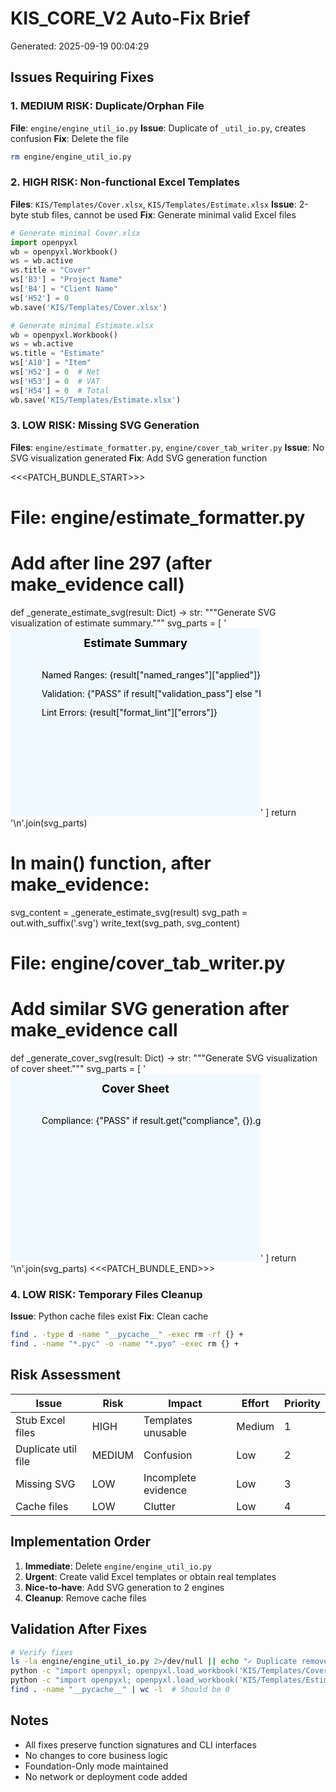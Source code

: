 # KIS_CORE_V2 Auto-Fix Brief
Generated: 2025-09-19 00:04:29

## Issues Requiring Fixes

### 1. MEDIUM RISK: Duplicate/Orphan File
**File**: `engine/engine_util_io.py`
**Issue**: Duplicate of `_util_io.py`, creates confusion
**Fix**: Delete the file
```bash
rm engine/engine_util_io.py
```

### 2. HIGH RISK: Non-functional Excel Templates
**Files**: `KIS/Templates/Cover.xlsx`, `KIS/Templates/Estimate.xlsx`
**Issue**: 2-byte stub files, cannot be used
**Fix**: Generate minimal valid Excel files
```python
# Generate minimal Cover.xlsx
import openpyxl
wb = openpyxl.Workbook()
ws = wb.active
ws.title = "Cover"
ws['B3'] = "Project Name"
ws['B4'] = "Client Name"
ws['H52'] = 0
wb.save('KIS/Templates/Cover.xlsx')

# Generate minimal Estimate.xlsx
wb = openpyxl.Workbook()
ws = wb.active
ws.title = "Estimate"
ws['A10'] = "Item"
ws['H52'] = 0  # Net
ws['H53'] = 0  # VAT
ws['H54'] = 0  # Total
wb.save('KIS/Templates/Estimate.xlsx')
```

### 3. LOW RISK: Missing SVG Generation
**Files**: `engine/estimate_formatter.py`, `engine/cover_tab_writer.py`
**Issue**: No SVG visualization generated
**Fix**: Add SVG generation function

<<<PATCH_BUNDLE_START>>>
# File: engine/estimate_formatter.py
# Add after line 297 (after make_evidence call)
def _generate_estimate_svg(result: Dict) -> str:
    """Generate SVG visualization of estimate summary."""
    svg_parts = [
        '<svg xmlns="http://www.w3.org/2000/svg" width="400" height="300">',
        '<rect width="100%" height="100%" fill="#f0f9ff"/>',
        '<text x="200" y="30" text-anchor="middle" font-size="18" font-weight="bold">Estimate Summary</text>',
        f'<text x="50" y="80" font-size="14">Named Ranges: {result["named_ranges"]["applied"]}/{result["named_ranges"]["total"]}</text>',
        f'<text x="50" y="110" font-size="14">Validation: {"PASS" if result["validation_pass"] else "FAIL"}</text>',
        f'<text x="50" y="140" font-size="14">Lint Errors: {result["format_lint"]["errors"]}</text>',
        '</svg>'
    ]
    return '\n'.join(svg_parts)

# In main() function, after make_evidence:
svg_content = _generate_estimate_svg(result)
svg_path = out.with_suffix('.svg')
write_text(svg_path, svg_content)

# File: engine/cover_tab_writer.py
# Add similar SVG generation after make_evidence call
def _generate_cover_svg(result: Dict) -> str:
    """Generate SVG visualization of cover sheet."""
    svg_parts = [
        '<svg xmlns="http://www.w3.org/2000/svg" width="400" height="300">',
        '<rect width="100%" height="100%" fill="#f0f9ff"/>',
        '<text x="200" y="30" text-anchor="middle" font-size="18" font-weight="bold">Cover Sheet</text>',
        f'<text x="50" y="80" font-size="14">Compliance: {"PASS" if result.get("compliance", {}).get("pass") else "FAIL"}</text>',
        '</svg>'
    ]
    return '\n'.join(svg_parts)
<<<PATCH_BUNDLE_END>>>

### 4. LOW RISK: Temporary Files Cleanup
**Issue**: Python cache files exist
**Fix**: Clean cache
```bash
find . -type d -name "__pycache__" -exec rm -rf {} +
find . -name "*.pyc" -o -name "*.pyo" -exec rm {} +
```

## Risk Assessment

| Issue | Risk | Impact | Effort | Priority |
|-------|------|--------|--------|----------|
| Stub Excel files | HIGH | Templates unusable | Medium | 1 |
| Duplicate util file | MEDIUM | Confusion | Low | 2 |
| Missing SVG | LOW | Incomplete evidence | Low | 3 |
| Cache files | LOW | Clutter | Low | 4 |

## Implementation Order

1. **Immediate**: Delete `engine/engine_util_io.py`
2. **Urgent**: Create valid Excel templates or obtain real templates
3. **Nice-to-have**: Add SVG generation to 2 engines
4. **Cleanup**: Remove cache files

## Validation After Fixes

```bash
# Verify fixes
ls -la engine/engine_util_io.py 2>/dev/null || echo "✓ Duplicate removed"
python -c "import openpyxl; openpyxl.load_workbook('KIS/Templates/Cover.xlsx')" && echo "✓ Cover.xlsx valid"
python -c "import openpyxl; openpyxl.load_workbook('KIS/Templates/Estimate.xlsx')" && echo "✓ Estimate.xlsx valid"
find . -name "__pycache__" | wc -l  # Should be 0
```

## Notes

- All fixes preserve function signatures and CLI interfaces
- No changes to core business logic
- Foundation-Only mode maintained
- No network or deployment code added